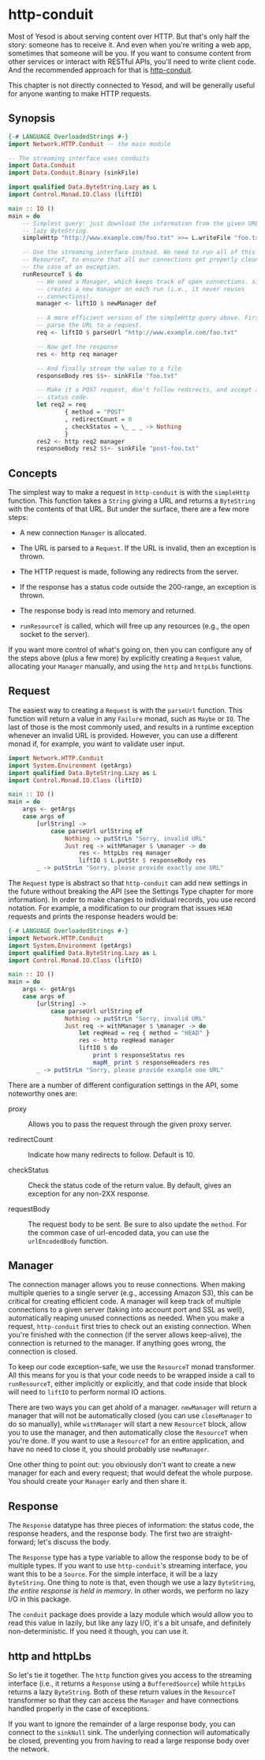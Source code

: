 # http-conduit




  



Most of Yesod is about serving content over HTTP. But that's only half the story: someone has to receive it. And even when you're writing a web app, sometimes that someone will be you. If you want to consume content from other services or interact with RESTful APIs, you'll need to write client code. And the recommended approach for that is [http-conduit](http://hackage.haskell.org/package/http-conduit).




  



This chapter is not directly connected to Yesod, and will be generally useful for anyone wanting to make HTTP requests.




 



## Synopsis



  



```haskell active
{-# LANGUAGE OverloadedStrings #-}
import Network.HTTP.Conduit -- the main module

-- The streaming interface uses conduits
import Data.Conduit
import Data.Conduit.Binary (sinkFile)

import qualified Data.ByteString.Lazy as L
import Control.Monad.IO.Class (liftIO)

main :: IO ()
main = do
    -- Simplest query: just download the information from the given URL as a
    -- lazy ByteString.
    simpleHttp "http://www.example.com/foo.txt" >>= L.writeFile "foo.txt"

    -- Use the streaming interface instead. We need to run all of this inside a
    -- ResourceT, to ensure that all our connections get properly cleaned up in
    -- the case of an exception.
    runResourceT $ do
        -- We need a Manager, which keeps track of open connections. simpleHttp
        -- creates a new manager on each run (i.e., it never reuses
        -- connections).
        manager <- liftIO $ newManager def

        -- A more efficient version of the simpleHttp query above. First we
        -- parse the URL to a request.
        req <- liftIO $ parseUrl "http://www.example.com/foo.txt"

        -- Now get the response
        res <- http req manager

        -- And finally stream the value to a file
        responseBody res $$+- sinkFile "foo.txt"

        -- Make it a POST request, don't follow redirects, and accept any
        -- status code.
        let req2 = req
                { method = "POST"
                , redirectCount = 0
                , checkStatus = \_ _ _ -> Nothing
                }
        res2 <- http req2 manager
        responseBody res2 $$+- sinkFile "post-foo.txt"

```




 



## Concepts



  



The simplest way to make a request in <code>http-conduit</code> is with the <code>simpleHttp</code> function. This function takes a <code>String</code> giving a URL and returns a <code>ByteString</code> with the contents of that URL. But under the surface, there are a few more steps:




  



* A new connection <code>Manager</code> is allocated.



* The URL is parsed to a <code>Request</code>. If the URL is invalid, then an exception is thrown.



* The HTTP request is made, following any redirects from the server.



* If the response has a status code outside the 200-range, an exception is thrown.



* The response body is read into memory and returned.



* <code>runResourceT</code> is called, which will free up any resources (e.g., the open socket to the server).




  



If you want more control of what's going on, then you can configure any of the steps above (plus a few more) by explicitly creating a <code>Request</code> value, allocating your <code>Manager</code> manually, and using the <code>http</code> and <code>httpLbs</code> functions.




 



## Request



  



The easiest way to creating a <code>Request</code> is with the <code>parseUrl</code> function. This function will return a value in any <code>Failure</code> monad, such as <code>Maybe</code> or <code>IO</code>. The last of those is the most commonly used, and results in a runtime exception whenever an invalid URL is provided. However, you can use a different monad if, for example, you want to validate user input.




  



```haskell active
import Network.HTTP.Conduit
import System.Environment (getArgs)
import qualified Data.ByteString.Lazy as L
import Control.Monad.IO.Class (liftIO)

main :: IO ()
main = do
    args <- getArgs
    case args of
        [urlString] ->
            case parseUrl urlString of
                Nothing -> putStrLn "Sorry, invalid URL"
                Just req -> withManager $ \manager -> do
                    res <- httpLbs req manager
                    liftIO $ L.putStr $ responseBody res
        _ -> putStrLn "Sorry, please provide exactly one URL"

```




  



The <code>Request</code> type is abstract so that <code>http-conduit</code> can add new settings in the future without breaking the API (see the Settings Type chapter for more information). In order to make changes to individual records, you use record notation. For example, a modification to our program that issues <code>HEAD</code> requests and prints the response headers would be:




  



```haskell active
{-# LANGUAGE OverloadedStrings #-}
import Network.HTTP.Conduit
import System.Environment (getArgs)
import qualified Data.ByteString.Lazy as L
import Control.Monad.IO.Class (liftIO)

main :: IO ()
main = do
    args <- getArgs
    case args of
        [urlString] ->
            case parseUrl urlString of
                Nothing -> putStrLn "Sorry, invalid URL"
                Just req -> withManager $ \manager -> do
                    let reqHead = req { method = "HEAD" }
                    res <- http reqHead manager
                    liftIO $ do
                        print $ responseStatus res
                        mapM_ print $ responseHeaders res
        _ -> putStrLn "Sorry, please provide example one URL"

```




  



There are a number of different configuration settings in the API, some noteworthy ones are:




  



<dl>




   




    



<dt>



proxy



</dt>




    



<dd>



Allows you to pass the request through the given proxy server.



</dd>




   




   




    



<dt>



redirectCount



</dt>




    



<dd>



Indicate how many redirects to follow. Default is 10.



</dd>




   




   




    



<dt>



checkStatus



</dt>




    



<dd>



Check the status code of the return value. By default, gives an exception for any non-2XX response.



</dd>




   




   




    



<dt>



requestBody



</dt>




    



<dd>



The request body to be sent. Be sure to also update the <code>method</code>. For the common case of url-encoded data, you can use the <code>urlEncodedBody</code> function.



</dd>




   




  



</dl>




 



## Manager



  



The connection manager allows you to reuse connections. When making multiple queries to a single server (e.g., accessing Amazon S3), this can be critical for creating efficient code. A manager will keep track of multiple connections to a given server (taking into account port and SSL as well), automatically reaping unused connections as needed. When you make a request, <code>http-conduit</code> first tries to check out an existing connection. When you're finished with the connection (if the server allows keep-alive), the connection is returned to the manager. If anything goes wrong, the connection is closed.




  



To keep our code exception-safe, we use the <code>ResourceT</code> monad transformer. All this means for you is that your code needs to be wrapped inside a call to <code>runResourceT</code>, either implicitly or explicitly, and that code inside that block will need to <code>liftIO</code> to perform normal IO actions.




  



There are two ways you can get ahold of a manager. <code>newManager</code> will return a manager that will not be automatically closed (you can use <code>closeManager</code> to do so manually), while <code>withManager</code> will start a new <code>ResourceT</code> block, allow you to use the manager, and then automatically close the <code>ResourceT</code> when you're done. If you want to use a <code>ResourceT</code> for an entire application, and have no need to close it, you should probably use <code>newManager</code>.




  



One other thing to point out: you obviously don't want to create a new manager for each and every request; that would defeat the whole purpose. You should create your <code>Manager</code> early and then share it.




 



## Response



  



The <code>Response</code> datatype has three pieces of information: the status code, the response headers, and the response body. The first two are straight-forward; let's discuss the body.




  



The <code>Response</code> type has a type variable to allow the response body to be of multiple types. If you want to use <code>http-conduit</code>'s streaming interface, you want this to be a <code>Source</code>. For the simple interface, it will be a lazy <code>ByteString</code>. One thing to note is that, even though we use a lazy <code>ByteString</code>, *the entire response is held in memory*. In other words, we perform no lazy I/O in this package.




  



The <code>conduit</code> package does provide a lazy module which would allow you to read this value in lazily, but like any lazy I/O, it's a bit unsafe, and definitely non-deterministic. If you need it though, you can use it.




 



## http and httpLbs



  



So let's tie it together. The <code>http</code> function gives you access to the streaming interface (i.e., it returns a <code>Response</code> using a <code>BufferedSource</code>) while <code>httpLbs</code> returns a lazy <code>ByteString</code>. Both of these return values in the <code>ResourceT</code> transformer so that they can access the <code>Manager</code> and have connections handled properly in the case of exceptions.




  



If you want to ignore the remainder of a large response body, you can connect to the <code>sinkNull</code> sink. The underlying connection will automatically be closed, preventing you from having to read a large response body over the network.




 

